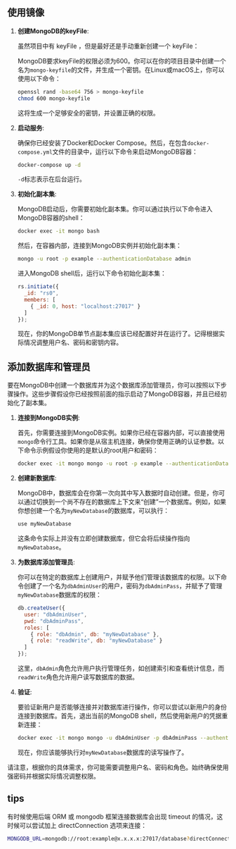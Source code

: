 ## 使用镜像

1. **创建MongoDB的keyFile**:

   虽然项目中有 keyFile ，但是最好还是手动重新创建一个 keyFile：
    
   MongoDB要求keyFile的权限必须为600。你可以在你的项目目录中创建一个名为`mongo-keyfile`的文件，并生成一个密钥。在Linux或macOS上，你可以使用以下命令：

   ```bash
   openssl rand -base64 756 > mongo-keyfile
   chmod 600 mongo-keyfile
   ```

   这将生成一个足够安全的密钥，并设置正确的权限。

3. **启动服务**:

   确保你已经安装了Docker和Docker Compose。然后，在包含`docker-compose.yml`文件的目录中，运行以下命令来启动MongoDB容器：

   ```bash
   docker-compose up -d
   ```

   `-d`标志表示在后台运行。

4. **初始化副本集**:

   MongoDB启动后，你需要初始化副本集。你可以通过执行以下命令进入MongoDB容器的shell：

   ```bash
   docker exec -it mongo bash
   ```

   然后，在容器内部，连接到MongoDB实例并初始化副本集：

   ```bash
   mongo -u root -p example --authenticationDatabase admin
   ```

   进入MongoDB shell后，运行以下命令初始化副本集：

   ```javascript
   rs.initiate({
     _id: "rs0",
     members: [
       { _id: 0, host: "localhost:27017" }
     ]
   });
   ```

   现在，你的MongoDB单节点副本集应该已经配置好并在运行了。记得根据实际情况调整用户名、密码和密钥内容。

## 添加数据库和管理员

要在MongoDB中创建一个数据库并为这个数据库添加管理员，你可以按照以下步骤操作。这些步骤假设你已经按照前面的指示启动了MongoDB容器，并且已经初始化了副本集。

1. **连接到MongoDB实例**:

   首先，你需要连接到MongoDB实例。如果你已经在容器内部，可以直接使用`mongo`命令行工具。如果你是从宿主机连接，确保你使用正确的认证参数。以下命令示例假设你使用的是默认的root用户和密码：

   ```bash
   docker exec -it mongo mongo -u root -p example --authenticationDatabase admin
   ```

2. **创建新数据库**:

   MongoDB中，数据库会在你第一次向其中写入数据时自动创建。但是，你可以通过切换到一个尚不存在的数据库上下文来“创建”一个数据库。例如，如果你想创建一个名为`myNewDatabase`的数据库，可以执行：

   ```javascript
   use myNewDatabase
   ```

   这条命令实际上并没有立即创建数据库，但它会将后续操作指向`myNewDatabase`。

3. **为数据库添加管理员**:

   你可以在特定的数据库上创建用户，并赋予他们管理该数据库的权限。以下命令创建了一个名为`dbAdminUser`的用户，密码为`dbAdminPass`，并赋予了管理`myNewDatabase`数据库的权限：

   ```javascript
   db.createUser({
     user: "dbAdminUser",
     pwd: "dbAdminPass",
     roles: [
       { role: "dbAdmin", db: "myNewDatabase" },
       { role: "readWrite", db: "myNewDatabase" }
     ]
   });
   ```

   这里，`dbAdmin`角色允许用户执行管理任务，如创建索引和查看统计信息，而`readWrite`角色允许用户读写数据库的数据。

4. **验证**:

   要验证新用户是否能够连接并对数据库进行操作，你可以尝试以新用户的身份连接到数据库。首先，退出当前的MongoDB shell，然后使用新用户的凭据重新连接：

   ```bash
   docker exec -it mongo mongo -u dbAdminUser -p dbAdminPass --authenticationDatabase myNewDatabase
   ```

   现在，你应该能够执行对`myNewDatabase`数据库的读写操作了。

请注意，根据你的具体需求，你可能需要调整用户名、密码和角色。始终确保使用强密码并根据实际情况调整权限。

## tips

有时候使用后端 ORM 或 mongodb 框架连接数据库会出现 timeout 的情况，这时候可以尝试加上 directConnection 选项来连接：

```bash
MONGODB_URL=mongodb://root:example@x.x.x.x:27017/database?directConnection=true
```
